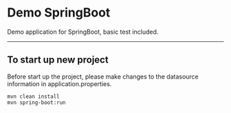 # Demo SpringBoot

Demo application for SpringBoot, basic test included.

---

## To start up new project

Before start up the project, please make changes to the datasource information in application.properties.

```
mvn clean install
mvn spring-boot:run
```
